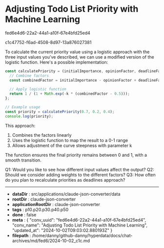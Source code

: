 # Adjusting Todo List Priority with Machine Learning

fed6e4d6-22a2-44a1-a10f-67e4bfd25ed4

c1c47752-f6ad-4508-8d97-13a876027381

 To calculate the current priority value using a logistic approach with the three input values you've described, we can use a modified version of the logistic function. Here's a possible implementation:

```javascript
const calculatePriority = (initialImportance, opinionFactor, deadlineFactor, k = 5) => {
  // Combine factors
  const combinedFactor = initialImportance - opinionFactor + deadlineFactor;
  
  // Apply logistic function
  return 1 / (1 + Math.exp(-k * (combinedFactor - 0.5)));
};

// Example usage
const priority = calculatePriority(0.7, 0.2, 0.4);
console.log(priority);
```

This approach:
1. Combines the factors linearly
2. Uses the logistic function to map the result to a 0-1 range
3. Allows adjustment of the curve steepness with parameter k

The function ensures the final priority remains between 0 and 1, with a smooth transition.

Q1: Would you like to see how different input values affect the output?
Q2: Should we consider adding weights to the different factors?
Q3: How often do you plan to recalculate priorities as deadlines approach?

---

* **dataDir** : src/applications/claude-json-converter/data
* **rootDir** : claude-json-converter
* **applicationRootDir** : claude-json-converter
* **tags** : p10.p20.p30.p40.p50
* **done** : false
* **meta** : {
  "conv_uuid": "fed6e4d6-22a2-44a1-a10f-67e4bfd25ed4",
  "conv_name": "Adjusting Todo List Priority with Machine Learning",
  "updated_at": "2024-10-02T09:03:02.880193Z"
}
* **filepath** : /home/danny/github-danny/hyperdata/docs/chat-archives/md/fed6/2024-10-02_c1c.md